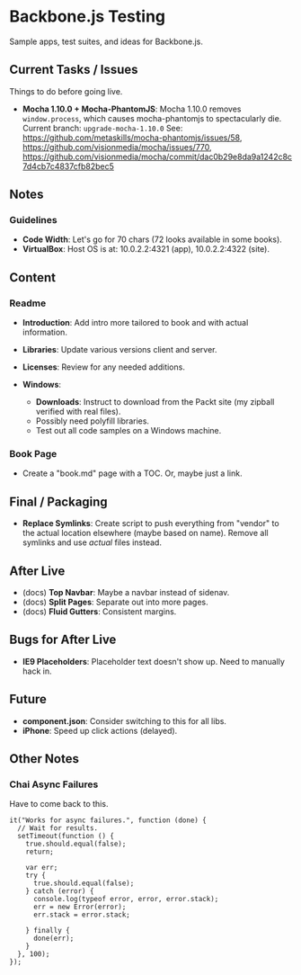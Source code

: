 # Backbone.js Testing
Sample apps, test suites, and ideas for Backbone.js.

## Current Tasks / Issues
Things to do before going live.

* **Mocha 1.10.0 + Mocha-PhantomJS**: Mocha 1.10.0 removes `window.process`,
  which causes mocha-phantomjs to spectacularly die.
  Current branch: `upgrade-mocha-1.10.0`
  See: https://github.com/metaskills/mocha-phantomjs/issues/58,
  https://github.com/visionmedia/mocha/issues/770,
  https://github.com/visionmedia/mocha/commit/dac0b29e8da9a1242c8c7d4cb7c4837cfb82bec5


## Notes
### Guidelines
* **Code Width**: Let's go for 70 chars (72 looks available in some books).
* **VirtualBox**: Host OS is at: 10.0.2.2:4321 (app), 10.0.2.2:4322 (site).


## Content
### Readme
* **Introduction**: Add intro more tailored to book and with actual
  information.
* **Libraries**: Update various versions client and server.
* **Licenses**: Review for any needed additions.

* **Windows**:
  * **Downloads**: Instruct to download from the Packt site (my zipball
    verified with real files).
  * Possibly need polyfill libraries.
  * Test out all code samples on a Windows machine.

### Book Page
* Create a "book.md" page with a TOC. Or, maybe just a link.

## Final / Packaging
* **Replace Symlinks**: Create script to push everything from "vendor"
  to the actual location elsewhere (maybe based on name). Remove all
  symlinks and use *actual* files instead.

## After Live
* (docs) **Top Navbar**: Maybe a navbar instead of sidenav.
* (docs) **Split Pages**: Separate out into more pages.
* (docs) **Fluid Gutters**: Consistent margins.

## Bugs for After Live
* **IE9 Placeholders**: Placeholder text doesn't show up. Need to manually
  hack in.

## Future
* **component.json**: Consider switching to this for all libs.
* **iPhone**: Speed up click actions (delayed).

## Other Notes

### Chai Async Failures
Have to come back to this.

    it("Works for async failures.", function (done) {
      // Wait for results.
      setTimeout(function () {
        true.should.equal(false);
        return;

        var err;
        try {
          true.should.equal(false);
        } catch (error) {
          console.log(typeof error, error, error.stack);
          err = new Error(error);
          err.stack = error.stack;

        } finally {
          done(err);
        }
      }, 100);
    });

